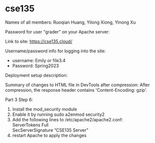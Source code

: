 # cse135
Names of all members: Ruoqian Huang, Yilong Xiong, Yinong Xu

Password for user "grader" on your Apache server: 


Link to site: https://cse135.cloud/

Username/password info for logging into the site:
- username: Emily    or    file3.4
- Password: Spring2023

Deployment setup description: 


Summary of changes to HTML file in DevTools after compression: 
After compression, the response header contains 'Content-Encoding: gzip'.

Part 3 Step 6: 
1. Install the mod_security module
2. Enable it by running sudo a2enmod security2
3. Add the following lines to /etc/apache2/apache2.conf:\
   ServerTokens Full\
   SecServerSignature “CSE135 Server”
4. restart Apache to apply the changes